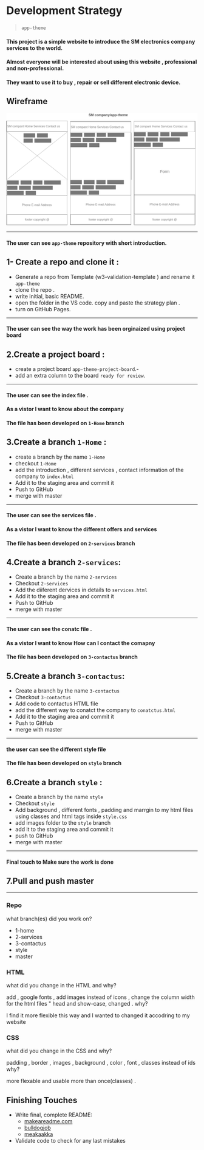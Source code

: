 # Development Strategy

> `app-theme`

<!--write a short description of your project:
- who would want to use it?
- why would they want to use it? -->
#### This project is a simple website to introduce the SM electronics company services to the world.

#### Almost everyone will be interested about using this website , professional and non-professional.

#### They want to use it to buy , repair or sell different electronic device.
 

## Wireframe

<!-- include a wireframe for your project in this repository, and display it here -->
<!-- wireframe.cc is a good site for getting started with wireframes -->


![wireframe](Wireframe.png)

---

#### The user can see `app-theme` repository with short introduction.

## 1- Create a repo and clone it :

- Generate a repo from Template (w3-validation-template ) and rename it `app-theme`
- clone the repo .
- write initial, basic README.
- open the folder in the VS code. copy and paste the strategy plan .
- turn on GitHub Pages.

---
#### The user can see the  way the work has been orginaized using project board 

## 2.Create a project board :

- create a project board `app-theme-project-board`.- 
- add an extra column to the board `ready for review`.

---

#### The user can see the index file   .

#### As a vistor I want to know about the company  

#### The file has been developed on `1-Home` branch

## 3.Create a branch `1-Home` :

- create a branch by the name `1-Home` 
- checkout `1-Home` 
- add the introduction , different services , contact information of the company to `index.html`
- Add it to the staging area and commit it 
- Push to GitHub
- merge with master

---

#### The user can see the services file  .

#### As a vistor I want to know  the different offers and services 

#### The file has been developed on `2-services` branch

## 4.Create a branch `2-services`:

- Create a branch by the name `2-services` 
- Checkout `2-services` 
- Add the diiferent dervices in details to `services.html`
- Add it to the staging area and commit it 
- Push to GitHub
- merge with master

---

#### The user can see the conatc file    .

#### As a vistor I want to know How can I contact the comapny  

#### The file has been developed on `3-contactus` branch

## 5.Create a branch `3-contactus`:

- Create a branch by the name `3-contactus` 
- Checkout `3-contactus` 
- Add code to contactus HTML file
- add the different way to conatct the company to `conatctus.html`
- Add it to the staging area  and commit it 
- Push to GitHub
- merge with master

---

#### the user can see the different style file 
#### The file has been developed on `style` branch

## 6.Create a branch `style` :

- Create a branch by the name `style` 
- Checkout `style` 
- Add background , different fonts , padding and marrgin to my html files using classes and html tags inside `style.css`
- add images folder to the `style` branch
- add it to the staging area and commit it 
- push to GitHub
- merge with master

---

#### Final touch to  Make sure the work is done 

## 7.Pull and push master

---

### Repo

what branch(es) did you work on?

- 1-home
- 2-services
- 3-contactus
- style
- master

### HTML

what did you change in the HTML and why?

add , google fonts , add images instead of icons , change the column width for the html files  " head and show-case,
changed . 
why?

 I find it more flexible this way and I wanted to changed it accodring to my website 

### CSS

what did you change in the CSS and why?

padding , border , images , background , color , font , classes instead of ids 
why?

more flexable and usable more than once(classes) .



## Finishing Touches

- Write final, complete README:
  - [makeareadme.com](https://www.makeareadme.com/)
  - [bulldogjob](https://bulldogjob.com/news/449-how-to-write-a-good-readme-for-your-github-project)
  - [meakaakka](https://medium.com/@meakaakka/a-beginners-guide-to-writing-a-kickass-readme-7ac01da88ab3)
- Validate code to check for any last mistakes
